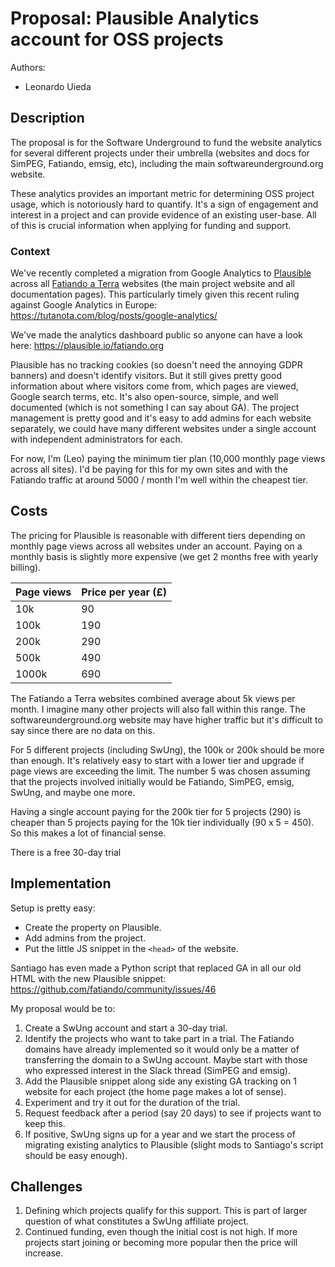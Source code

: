 # Proposal: Plausible Analytics account for OSS projects

Authors:
* Leonardo Uieda

## Description

The proposal is for the Software Underground to fund the website analytics for
several different projects under their umbrella (websites and docs for SimPEG,
Fatiando, emsig, etc), including the main softwareunderground.org website.

These analytics provides an important metric for determining OSS project usage,
which is notoriously hard to quantify. It's a sign of engagement and interest
in a project and can provide evidence of an existing user-base. All of this is
crucial information when applying for funding and support.

### Context

We've recently completed a migration from Google Analytics to
[Plausible](https://plausible.io/) across all
[Fatiando a Terra](https://www.fatiando.org/) websites
(the main project website and all documentation pages).
This particularly
timely given this recent ruling against Google Analytics in Europe:
https://tutanota.com/blog/posts/google-analytics/

We've made the analytics dashboard public so anyone can have a look here:
https://plausible.io/fatiando.org

Plausible has no tracking cookies (so doesn't need the annoying GDPR banners)
and doesn't identify visitors.
But it still gives pretty good information about where visitors come from,
which pages are viewed, Google search terms, etc.
It's also open-source, simple, and well documented (which is not something I
can say about GA).
The project management is pretty good and it's easy to add admins for each
website separately, we could have many different websites under a single
account with independent administrators for each.

For now, I'm (Leo) paying the minimum tier plan (10,000 monthly page views
across all sites). I'd be paying for this for my own sites and with the
Fatiando traffic at around 5000 / month I'm well within the cheapest tier.

## Costs

The pricing for Plausible is reasonable with different tiers depending on
monthly page views across all websites under an account.
Paying on a monthly basis is slightly more expensive (we get 2 months free with
yearly billing).

| Page views | Price per year (£) |
|:-----------|--------------------|
| 10k | 90 |
| 100k | 190 |
| 200k | 290 |
| 500k | 490 |
| 1000k | 690 |

The Fatiando a Terra websites combined average about 5k views per month.
I imagine many other projects will also fall within this range.
The softwareunderground.org website may have higher traffic but it's difficult
to say since there are no data on this.

For 5 different projects (including SwUng), the 100k or 200k should be more
than enough. It's relatively easy to start with a lower tier and upgrade if
page views are exceeding the limit.
The number 5 was chosen assuming that the projects involved initially would be
Fatiando, SimPEG, emsig, SwUng, and maybe one more.

Having a single account paying for the 200k tier for 5 projects (290) is
cheaper than 5 projects paying for the 10k tier individually (90 x 5 = 450).
So this makes a lot of financial sense.

There is a free 30-day trial

## Implementation

Setup is pretty easy:

* Create the property on Plausible.
* Add admins from the project.
* Put the little JS snippet in the `<head>` of the website.

Santiago has even made a Python script that replaced GA in all our old HTML
with the new Plausible snippet:
https://github.com/fatiando/community/issues/46

My proposal would be to:

1. Create a SwUng account and start a 30-day trial.
1. Identify the projects who want to take part in a trial. The Fatiando domains have already implemented so it would only be a matter of transferring the domain to a SwUng account. Maybe start with those who expressed interest in the Slack thread (SimPEG and emsig).
1. Add the Plausible snippet along side any existing GA tracking on 1 website for each project (the home page makes a lot of sense).
1. Experiment and try it out for the duration of the trial.
1. Request feedback after a period (say 20 days) to see if projects want to keep this.
1. If positive, SwUng signs up for a year and we start the process of migrating existing analytics to Plausible (slight mods to Santiago's script should be easy enough).

## Challenges

1. Defining which projects qualify for this support. This is part of larger question of what constitutes a SwUng affiliate project.
1. Continued funding, even though the initial cost is not high. If more projects start joining or becoming more popular then the price will increase.
